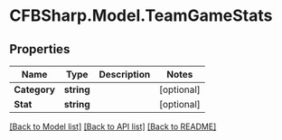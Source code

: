 # CFBSharp.Model.TeamGameStats
## Properties

Name | Type | Description | Notes
------------ | ------------- | ------------- | -------------
**Category** | **string** |  | [optional] 
**Stat** | **string** |  | [optional] 

[[Back to Model list]](../README.md#documentation-for-models) [[Back to API list]](../README.md#documentation-for-api-endpoints) [[Back to README]](../README.md)

